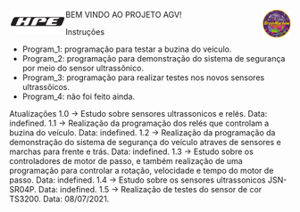 <img src="Imagens\Logos\HPE.png" align="left"
     width=20%
     height=20%>
     
<img src="Imagens\Logos\BRAINMACHINE.png" align="right"
     width=10%
     height=10%>
     
     
     
BEM VINDO AO PROJETO AGV!


Instruções
- Program_1: programação para testar a buzina do veículo.
- Program_2: programação para demonstração do sistema de segurança por meio do sensor ultrassônico.
- Program_3: programação para realizar testes nos novos sensores ultrassôicos.
- Program_4: não foi feito ainda.

Atualizações
1.0 -> Estudo sobre sensores ultrassonicos e relés. Data: indefined.
1.1 -> Realização da programação dos relés que controlam a buzina do veículo. Data: indefined.
1.2 -> Realização da programação da demonstração do sistema de segurança do veículo atraves de sensores e marchas para frente e trás. Data: indefined.
1.3 -> Estudo sobre os controladores de motor de passo, e também realização de uma programação para controlar a rotação, velocidade e tempo do motor de passo. Data: indefined.
1.4 -> Estudo sobre os sensores ultrassonicos JSN-SR04P. Data: indefined.
1.5 -> Realização de testes do sensor de cor TS3200. Data: 08/07/2021.

